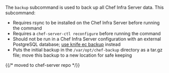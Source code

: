 The `backup` subcommand is used to back up all Chef Infra Server data.
This subcommand:

- Requires rsync to be installed on the Chef Infra Server before
    running the command
- Requires a `chef-server-ctl reconfigure` before running the
    command
- Should not be run in a Chef Infra Server configuration with an
    external PostgreSQL database; [use knife ec
    backup](https://github.com/chef/knife-ec-backup) instead
- Puts the initial backup in the `/var/opt/chef-backup` directory as a
    tar.gz file; move this backup to a new location for safe keeping


{{/* moved to chef-server repo */}}
